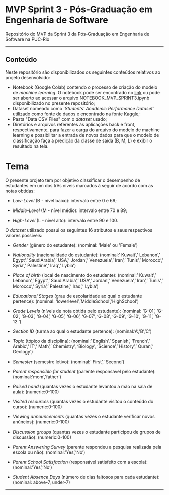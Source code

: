 # MVP Sprint 3 - Pós-Graduação em Engenharia de Software
Repositório do MVP da Sprint 3 da Pós-Graduação em Engenharia de Software na PUC-Rio

---

## Conteúdo

Neste repositório são disponibilizados os seguintes conteúdos relativos ao projeto desenvolvido:

- Notebook (Google Colab) contendo o processo de criação do modelo de _machine learning_. O notebook pode ser encontrado no [link](https://www.google.com/) ou pode ser aberto ao acessar o arquivo NOTEBOOK_MVP_SPRINT3.ipynb disponibilizado no presente repositório;
- Dataset nomeado como '_Students' Academic Performance Dataset_' utilizado como fonte de dados e encontrado na fonte [Kaggle](https://www.kaggle.com/datasets/aljarah/xAPI-Edu-Data);
- Pasta "Data CSV Files" com o _dataset_ usado;
- Diretórios e arquivos referentes às aplicações back e front, respectivamente, para fazer a carga do arquivo do modelo de machine learning e possibilitar a entrada de novos dados para que o modelo de classificação faça a predição da classe de saída (B, M, L) e exibir o resultado na tela.

# Tema
O presente projeto tem por objetivo classificar o desempenho de estudantes em um dos três níveis marcados à seguir de acordo com as notas obtidas:

- _Low-Level_ (B - nível baixo): intervalo entre 0 e 69;

- _Middle-Level_ (M - nível médio): intervalo entre 70 e 89;

- _High-Level_ (L - nível alto): intervalo entre 90 e 100.

O _dataset_ utilizado possui os seguintes 16 atributos e seus respectivos valores possíveis:
- _Gender_ (gênero do estudante): (nominal: 'Male' ou 'Female’)

- _Nationality_ (nacionalidade do estudante): (nominal:’ Kuwait’,’ Lebanon’,’ Egypt’,’ SaudiArabia’,’ USA’,’ Jordan’,’
Venezuela’,’ Iran’,’ Tunis’,’ Morocco’,’ Syria’,’ Palestine’,’ Iraq’,’ Lybia’)

- _Place of birth_ (local de nascimento do estudante): (nominal:’ Kuwait’,’ Lebanon’,’ Egypt’,’ SaudiArabia’,’ USA’,’ Jordan’,’
Venezuela’,’ Iran’,’ Tunis’,’ Morocco’,’ Syria’,’ Palestine’,’ Iraq’,’ Lybia’)

- _Educational Stages_ (grau de escolaridade ao qual o estudante pertence): (nominal: ‘lowerlevel’,’MiddleSchool’,’HighSchool’)

- _Grade Levels_ (níveis de nota obtida pelo estudante): (nominal: ‘G-01’, ‘G-02’, ‘G-03’, ‘G-04’, ‘G-05’, ‘G-06’, ‘G-07’, ‘G-08’, ‘G-09’, ‘G-10’, ‘G-11’, ‘G-12 ‘)

- _Section ID_ (turma ao qual o estudante pertence): (nominal:’A’,’B’,’C’)

- _Topic_ (tópico da disciplina): (nominal:’ English’,’ Spanish’, ‘French’,’ Arabic’,’ IT’,’ Math’,’ Chemistry’, ‘Biology’, ‘Science’,’ History’,’ Quran’,’ Geology’)

- _Semester_ (semestre letivo): (nominal:’ First’,’ Second’)

- _Parent responsible for student_ (parente responsável pelo estudante): (nominal:’mom’,’father’)

- _Raised hand_ (quantas vezes o estudante levantou a mão na sala de aula): (numeric:0-100)

- _Visited resources_ (quantas vezes o estudante visitou o conteúdo do curso): (numeric:0-100)

- _Viewing announcements_ (quantas vezes o estudante verificar novos anúncios): (numeric:0-100)

- _Discussion groups_ (quantas vezes o estudante participou de grupos de discussão): (numeric:0-100)

- _Parent Answering Survey_ (parente respondeu a pesquisa realizada pela escola ou não): (nominal:’Yes’,’No’)

- _Parent School Satisfaction_ (responsável satisfeito com a escola): (nominal:’Yes’,’No’)

- _Student Absence Days_ (número de dias faltosos para cada estudante): (nominal: above-7, under-7)

---
